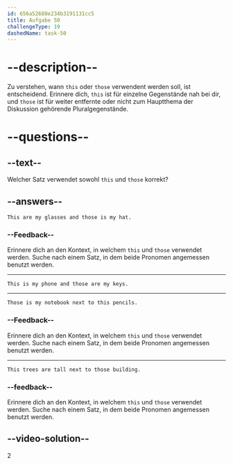 ```yaml
---
id: 656a52680e234b3191131cc5
title: Aufgabe 50
challengeType: 19
dashedName: task-50
---
```


# --description--

Zu verstehen, wann `this` oder `those` verwendent werden soll, ist entscheidend. Erinnere dich, `this` ist für einzelne Gegenstände nah bei dir, und `those` ist für weiter entfernte oder nicht zum Hauptthema der Diskussion gehörende Pluralgegenstände.

# --questions--

## --text--

Welcher Satz verwendet sowohl `this` und `those` korrekt?

## --answers--

`This are my glasses and those is my hat.`

### --Feedback--

Erinnere dich an den Kontext, in welchem `this` und `those` verwendet werden. Suche nach einem Satz, in dem beide Pronomen angemessen benutzt werden.

---

`This is my phone and those are my keys.`

---

`Those is my notebook next to this pencils.`

### --Feedback--

Erinnere dich an den Kontext, in welchem `this` und `those` verwendet werden. Suche nach einem Satz, in dem beide Pronomen angemessen benutzt werden.

---

`This trees are tall next to those building.`

### --feedback--

Erinnere dich an den Kontext, in welchem `this` und `those` verwendet werden. Suche nach einem Satz, in dem beide Pronomen angemessen benutzt werden.

## --video-solution--

2
